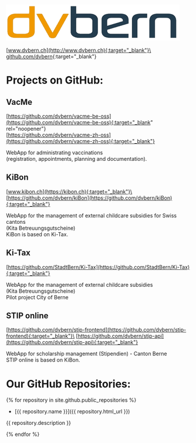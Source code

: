![](dvbern.png?raw=true)

[www.dvbern.ch](http://www.dvbern.ch){:target="_blank"}\
[github.com/dvbern](http://github.com/dvbern){:target="_blank"}


# Projects on GitHub:
## VacMe
[https://github.com/dvbern/vacme-be-oss](https://github.com/dvbern/vacme-be-oss){:target="_blank" rel="noopener"}\
[https://github.com/dvbern/vacme-zh-oss](https://github.com/dvbern/vacme-zh-oss){:target="_blank"}

WebApp for administrating vaccinations\
(registration, appointments, planning and documentation).
    
## KiBon
[www.kibon.ch](https://kibon.ch){:target="_blank"}\
[https://github.com/dvbern/kiBon](https://github.com/dvbern/kiBon){:target="_blank"}

WebApp for the management of external childcare subsidies for Swiss cantons\
(Kita Betreuungsgutscheine)\
KiBon is based on Ki-Tax.
   
## Ki-Tax
[https://github.com/StadtBern/Ki-Tax](https://github.com/StadtBern/Ki-Tax){:target="_blank"}

WebApp for the management of external childcare subsidies\
(Kita Betreuungsgutscheine)\
Pilot project City of Berne
   
## STIP online
   
[https://github.com/dvbern/stip-frontend](https://github.com/dvbern/stip-frontend){:target="_blank"}\
[https://github.com/dvbern/stip-api](https://github.com/dvbern/stip-api){:target="_blank"}
   
WebApp for scholarship management (Stipendien) - Canton Berne\
STIP online is based on KiBon.


# Our GitHub Repositories:

{% for repository in site.github.public_repositories %}

  * [{{ repository.name }}]({{ repository.html_url }})
  
   {{ repository.description }}

{% endfor %}
